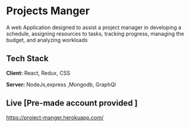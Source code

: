 # Projects Manger

A web Application designed to assist a project manager in developing a schedule, assigning resources to tasks, tracking progress, managing the budget, and analyzing workloads


## Tech Stack

**Client:** React, Redux, CSS

**Server:** NodeJs,express ,Mongodb, GraphQl


  
## Live [Pre-made account provided ]



  https://project-manger.herokuapp.com/
